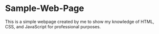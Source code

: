 # Sample-Web-Page
This is a simple webpage created by me to show my knowledge of HTML, CSS, and JavaScript for professional purposes. 
